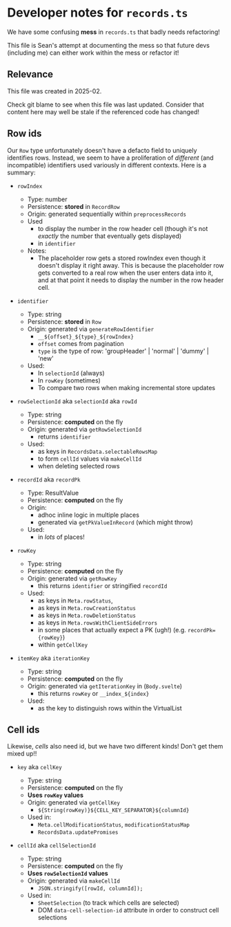 # Developer notes for `records.ts`

We have some confusing **mess** in `records.ts` that badly needs refactoring!

This file is Sean's attempt at documenting the mess so that future devs (including me) can either work within the mess or refactor it!

## Relevance

This file was created in 2025-02.

Check git blame to see when this file was last updated. Consider that content here may well be stale if the referenced code has changed!

## Row ids

Our `Row` type unfortunately doesn't have a defacto field to uniquely identifies rows. Instead, we seem to have a proliferation of _different_ (and incompatible) identifiers used variously in different contexts. Here is a summary:

- `rowIndex`
    - Type: number
    - Persistence: **stored** in `RecordRow`
    - Origin: generated sequentially within `preprocessRecords`
    - Used
        - to display the number in the row header cell (though it's not _exactly_ the number that eventually gets displayed)
        - in `identifier`
    - Notes:
        - The placeholder row gets a stored rowIndex even though it doesn't display it right away. This is because the placeholder row gets converted to a real row when the user enters data into it, and at that point it needs to display the number in the row header cell.

- `identifier`
    - Type: string
    - Persistence: **stored** in `Row`
    - Origin: generated via `generateRowIdentifier`
        - `__${offset}_${type}_${rowIndex}`
        - `offset` comes from pagination
        - `type` is the type of row: 'groupHeader' | 'normal' | 'dummy' | 'new'
    - Used:
        - In `selectionId` (always)
        - In `rowKey` (sometimes)
        - To compare two rows when making incremental store updates

-  `rowSelectionId` aka `selectionId` aka `rowId`
    - Type: string
    - Persistence: **computed** on the fly
    - Origin: generated via `getRowSelectionId`
        - returns `identifier`
    - Used:
        - as keys in `RecordsData.selectableRowsMap`
        - to form `cellId` values via `makeCellId`
        - when deleting selected rows

- `recordId` aka `recordPk`
    - Type: ResultValue
    - Persistence: **computed** on the fly
    - Origin:
        - adhoc inline logic in multiple places
        - generated via `getPkValueInRecord` (which might throw)
    - Used:
        - in _lots_ of places!

- `rowKey`
    - Type: string
    - Persistence: **computed** on the fly
    - Origin: generated via `getRowKey`
        - this returns `identifier` or stringified `recordId`
    - Used:
        - as keys in `Meta.rowStatus`,
        - as keys in `Meta.rowCreationStatus`
        - as keys in `Meta.rowDeletionStatus`
        - as keys in `Meta.rowsWithClientSideErrors`
        - in some places that actually expect a PK (ugh!) (e.g. `recordPk={rowKey}`)
        - within `getCellKey`

- `itemKey` aka `iterationKey`
    - Type: string
    - Persistence: **computed** on the fly
    - Origin: generated via `getIterationKey` in (`Body.svelte`)
        - this returns `rowKey` or `__index_${index}`
    - Used:
        - as the key to distinguish rows within the VirtualList

## Cell ids

Likewise, _cells_ also need id, but we have two different kinds! Don't get them mixed up!!

- `key` aka `cellKey`
    - Type: string
    - Persistence: **computed** on the fly
    - **Uses `rowKey` values**
    - Origin: generated via `getCellKey`
        - `${String(rowKey)}${CELL_KEY_SEPARATOR}${columnId}`
    - Used in:
        - `Meta.cellModificationStatus`, `modificationStatusMap`
        - `RecordsData.updatePromises`

- `cellId` aka `cellSelectionId`
    - Type: string
    - Persistence: **computed** on the fly
    - **Uses `rowSelectionId` values**
    - Origin: generated via `makeCellId`
        - `JSON.stringify([rowId, columnId]);`
    - Used in:
        - `SheetSelection` (to track which cells are selected)
        - DOM `data-cell-selection-id` attribute in order to construct cell selections


